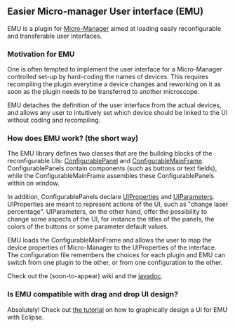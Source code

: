 ## Easier Micro-manager User interface (EMU)

EMU is a plugin for [Micro-Manager](https://micro-manager.org/wiki/Micro-Manager) aimed at loading easily reconfigurable and transferable user interfaces. 

### Motivation for EMU

One is often tempted to implement the user interface for a Micro-Manager controlled set-up by hard-coding the names of devices. This requires recompiling the plugin everytime a device changes and reworking on it as soon as the plugin needs to be transferred to another microscope.

EMU detaches the definition of the user interface from the actual devices, and allows any user to intuitively set which device should be linked to the UI without coding and recompiling.  

### How does EMU work? (the short way)

The EMU library defines two classes that are the building blocks of the reconfigurable UIs: [ConfigurablePanel](https://jdeschamps.github.io/EMU/main/java/embl/rieslab/emu/ui/ConfigurablePanel.html) and [ConfigurableMainFrame](https://jdeschamps.github.io/EMU/main/java/embl/rieslab/emu/ui/ConfigurableMainFrame.html). ConfigurablePanels contain components (such as buttons or text fields), while the ConfigurableMainFrame assembles these ConfigurablePanels within on window.

In addition, ConfigurablePanels declare [UIProperties](https://jdeschamps.github.io/EMU/main/java/embl/rieslab/emu/ui/uiproperties/UIProperty.html) and [UIParameters](https://jdeschamps.github.io/EMU/main/java/embl/rieslab/emu/ui/uiparameters/UIParameter.html). UIProperties are meant to represent actions of the UI, such as "change laser percentage". UIParameters, on the other hand, offer the possibility to change some aspects of the UI, for instance the titles of the panels, the colors of the buttons or some parameter default values.

EMU loads the ConfigurableMainFrame and allows the user to map the device properties of Micro-Manager to the UIProperties of the interface. The configuration file remembers the choices for each plugin and EMU can switch from one plugin to the other, or from one configuration to the other.

Check out the (soon-to-appear) wiki and the [javadoc](https://jdeschamps.github.io/EMU).

### Is EMU compatible with drag and drop UI design?

Absolutely! Check out [the tutorial](tutorial) on how to graphically design a UI for EMU with Eclipse.

